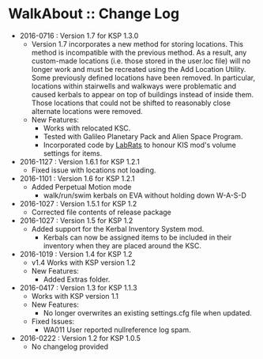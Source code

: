 # WalkAbout :: Change Log

* 2016-0716 : Version 1.7 for KSP 1.3.0
	- Version 1.7 incorporates a new method for storing locations. This method is incompatible with the previous method. As a result, any custom-made locations (i.e. those stored in the user.loc file) will no longer work and must be recreated using the Add Location Utility. Some previously defined locations have been removed. In particular, locations within stairwells and walkways were problematic and caused kerbals to appear on top of buildings instead of inside them. Those locations that could not be shifted to reasonably close alternate locations were removed.
	- New Features:
		- Works with relocated KSC.
		- Tested with Galileo Planetary Pack and Alien Space Program.
		- Incorporated code by [LabRats](http://forum.kerbalspaceprogram.com/index.php?/profile/158208-labrats/) to honour KIS mod's volume settings for items. 
* 2016-1127 : Version 1.6.1 for KSP 1.2.1
	- Fixed issue with locations not loading. 
* 2016-1101 : Version 1.6 for KSP 1.2.1
	- Added Perpetual Motion mode
		- walk/run/swim kerbals on EVA without holding down W-A-S-D
* 2016-1027 : Version 1.5.1 for KSP 1.2
	- Corrected file contents of release package
* 2016-1027 : Version 1.5 for KSP 1.2
	- Added support for the Kerbal Inventory System mod.
		- Kerbals can now be assigned items to be included in their inventory when they are placed around the KSC.
* 2016-1019 : Version 1.4 for KSP 1.2
	- v1.4 Works with KSP version 1.2
	- New Features:
		- Added Extras folder.
* 2016-0417 : Version 1.3 for KSP 1.1.3
	- Works with KSP version 1.1
	- New Features:
		- No longer overwrites an existing settings.cfg file when updated.
	- Fixed Issues:
		- WA011 User reported nullreference log spam.
* 2016-0222 : Version 1.2 for KSP 1.0.5
	- No changelog provided
